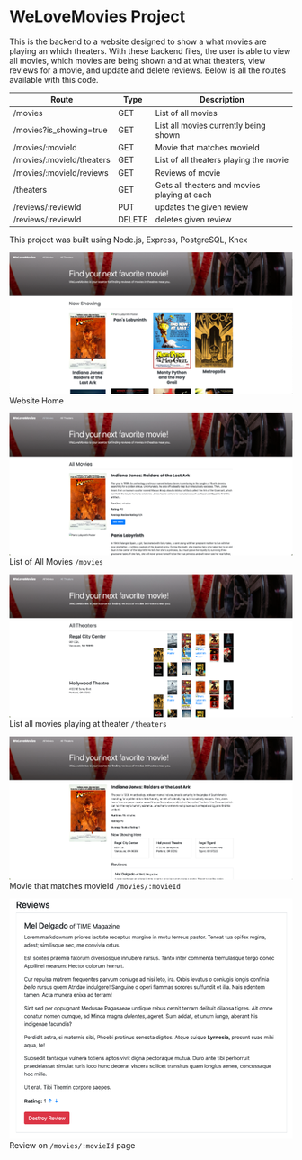 # WeLoveMovies Project

This is the backend to a website designed to show a what movies are playing an which theaters. With these backend files, the user is able to view all movies, which movies are being shown and at what theaters, view reviews for a movie, and update and delete reviews. Below is all the routes available with this code.

| Route                     | Type   | Description                                  |
| ------------------------- | ------ | -------------------------------------------- |
| /movies                   | GET    | List of all movies                           |
| /movies?is_showing=true   | GET    | List all movies currently being shown        |
| /movies/:movieId          | GET    | Movie that matches movieId                   |
| /movies/:movieId/theaters | GET    | List of all theaters playing the movie       |
| /movies/:movieId/reviews  | GET    | Reviews of movie                             |
| /theaters                 | GET    | Gets all theaters and movies playing at each |
| /reviews/:reviewId        | PUT    | updates the given review                     |
| /reviews/:reviewId        | DELETE | deletes given review                         |

This project was built using Node.js, Express, PostgreSQL, Knex

![](images/home.png)
Website Home

![](images/moviesList.png)
List of All Movies `/movies`

![](images/allMoviesForTheater.png)
List all movies playing at theater `/theaters`

![](images/movie.png)
Movie that matches movieId `/movies/:movieId`

![](images/review.png)
Review on `/movies/:movieId` page
